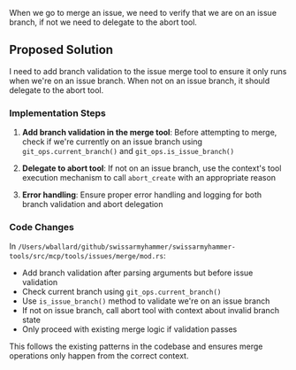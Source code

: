 When we go to merge an issue, we need to verify that we are on an issue branch, if not we need to delegate to the abort tool.

## Proposed Solution

I need to add branch validation to the issue merge tool to ensure it only runs when we're on an issue branch. When not on an issue branch, it should delegate to the abort tool.

### Implementation Steps

1. **Add branch validation in the merge tool**: Before attempting to merge, check if we're currently on an issue branch using `git_ops.current_branch()` and `git_ops.is_issue_branch()`

2. **Delegate to abort tool**: If not on an issue branch, use the context's tool execution mechanism to call `abort_create` with an appropriate reason

3. **Error handling**: Ensure proper error handling and logging for both branch validation and abort delegation

### Code Changes

In `/Users/wballard/github/swissarmyhammer/swissarmyhammer-tools/src/mcp/tools/issues/merge/mod.rs`:

- Add branch validation after parsing arguments but before issue validation
- Check current branch using `git_ops.current_branch()`
- Use `is_issue_branch()` method to validate we're on an issue branch
- If not on issue branch, call abort tool with context about invalid branch state
- Only proceed with existing merge logic if validation passes

This follows the existing patterns in the codebase and ensures merge operations only happen from the correct context.